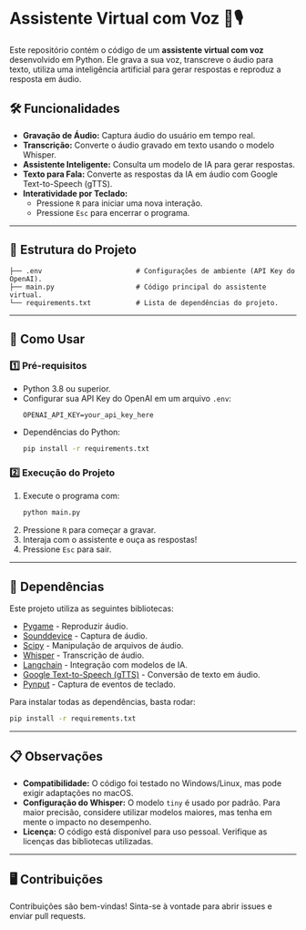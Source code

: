 # Assistente Virtual com Voz 🚀🎙️

Este repositório contém o código de um **assistente virtual com voz** desenvolvido em Python. Ele grava a sua voz, transcreve o áudio para texto, utiliza uma inteligência artificial para gerar respostas e reproduz a resposta em áudio.

## 🛠️ Funcionalidades

- **Gravação de Áudio:** Captura áudio do usuário em tempo real.
- **Transcrição:** Converte o áudio gravado em texto usando o modelo Whisper.
- **Assistente Inteligente:** Consulta um modelo de IA para gerar respostas.
- **Texto para Fala:** Converte as respostas da IA em áudio com Google Text-to-Speech (gTTS).
- **Interatividade por Teclado:**
  - Pressione `R` para iniciar uma nova interação.
  - Pressione `Esc` para encerrar o programa.

---

## 📂 Estrutura do Projeto

```plaintext
├── .env                       # Configurações de ambiente (API Key do OpenAI).
├── main.py                    # Código principal do assistente virtual.
└── requirements.txt           # Lista de dependências do projeto.
```

---

## 🚀 Como Usar

### 1️⃣ Pré-requisitos
- Python 3.8 ou superior.
- Configurar sua API Key do OpenAI em um arquivo `.env`:
  ```
  OPENAI_API_KEY=your_api_key_here
  ```
- Dependências do Python:
  ```bash
  pip install -r requirements.txt
  ```

### 2️⃣ Execução do Projeto
1. Execute o programa com:
   ```bash
   python main.py
   ```
2. Pressione `R` para começar a gravar. 
3. Interaja com o assistente e ouça as respostas!
4. Pressione `Esc` para sair.

---

## 🔧 Dependências

Este projeto utiliza as seguintes bibliotecas:

- [Pygame](https://www.pygame.org/) - Reproduzir áudio.
- [Sounddevice](https://python-sounddevice.readthedocs.io/) - Captura de áudio.
- [Scipy](https://scipy.org/) - Manipulação de arquivos de áudio.
- [Whisper](https://github.com/openai/whisper) - Transcrição de áudio.
- [Langchain](https://www.langchain.com/) - Integração com modelos de IA.
- [Google Text-to-Speech (gTTS)](https://gtts.readthedocs.io/) - Conversão de texto em áudio.
- [Pynput](https://pynput.readthedocs.io/) - Captura de eventos de teclado.

Para instalar todas as dependências, basta rodar:
```bash
pip install -r requirements.txt
```

---

## 📋 Observações

- **Compatibilidade:** O código foi testado no Windows/Linux, mas pode exigir adaptações no macOS.
- **Configuração do Whisper:** O modelo `tiny` é usado por padrão. Para maior precisão, considere utilizar modelos maiores, mas tenha em mente o impacto no desempenho.
- **Licença:** O código está disponível para uso pessoal. Verifique as licenças das bibliotecas utilizadas.

---

## 🖥️ Contribuições

Contribuições são bem-vindas! Sinta-se à vontade para abrir issues e enviar pull requests.
